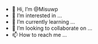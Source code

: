 - 👋 Hi, I’m @Misuwp
- 👀 I’m interested in ...
- 🌱 I’m currently learning ...
- 💞️ I’m looking to collaborate on ...
- 📫 How to reach me ...

<!---
Misuwp/Misuwp is a ✨ special ✨ repository because its `README.md` (this file) appears on your GitHub profile.
You can click the Preview link to take a look at your changes.
--->

